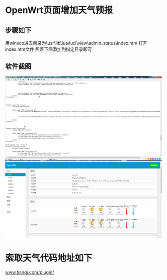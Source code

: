 # OpenWrt页面增加天气预报


步骤如下
---
用winscp进去目录为\usr\lib\lua\luci\view\admin_status\index.htm
打开index.htm文件 照着下图添加到指定目录即可 

软件截图
---
![demo](https://github.com/Aslin-Ameng/OpenWrt-/blob/master/png/1.png)
![demo](https://github.com/Aslin-Ameng/OpenWrt-/blob/master/png/2.png)

索取天气代码地址如下
===
www.tianqi.com/plugin/

